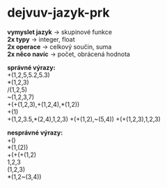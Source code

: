 # dejvuv-jazyk-prk

**vymyslet jazyk** -> skupinové funkce  
**2x typy** -> integer, float  
**2x operace** -> celkový součin, suma  
**2x něco navíc** -> počet, obrácená hodnota

**správné výrazy:**  
+(1,2,5,5.2,5.3)  
\*(1,2,3)  
/(1,2,5)  
\~(1,2,3,7)  
+(+(1,2,3),+(1,2,4),\*(1,2))  
+(1)  
+(1,2,3.5,*(2,4),1,2,3)
+(+(1,2),~(5,4))
+(+(1,2,3),1,2,3)

**nesprávné výrazy:**  
+()  
*(1,(2))  
+(+(+(1,2)  
1,2,3  
(1,2,3)  
*(1,2~(3,4))  

